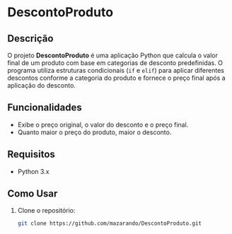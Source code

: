 # DescontoProduto

## Descrição

O projeto **DescontoProduto** é uma aplicação Python que calcula o valor final de um produto com base em categorias de desconto predefinidas. O programa utiliza estruturas condicionais (`if` e `elif`) para aplicar diferentes descontos conforme a categoria do produto e fornece o preço final após a aplicação do desconto.

## Funcionalidades

- Exibe o preço original, o valor do desconto e o preço final.
- Quanto maior o preço do produto, maior o desconto.

## Requisitos

- Python 3.x

## Como Usar

1. Clone o repositório:
   ```bash
   git clone https://github.com/mazarando/DescontoProduto.git